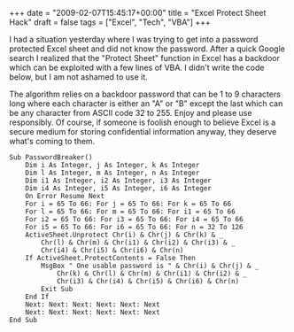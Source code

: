 +++
date = "2009-02-07T15:45:17+00:00"
title = "Excel Protect Sheet Hack"
draft = false
tags = ["Excel", "Tech", "VBA"]
+++

I had a situation yesterday where I was trying to get into a password protected Excel sheet and did not know the password. After a quick Google search I realized that the "Protect Sheet" function in Excel has a backdoor which can be exploited with a few lines of VBA. I didn't write the code below, but I am not ashamed to use it. 

The algorithm relies on a backdoor password that can be 1 to 9 characters long where each character is either an "A" or "B" except the last which can be any character from ASCII code 32 to 255. Enjoy and please use responsibly. Of course, if someone is foolish enough to believe Excel is a secure medium for storing confidential information anyway, they deserve what's coming to them. 

```
Sub PasswordBreaker() 
	Dim i As Integer, j As Integer, k As Integer 
	Dim l As Integer, m As Integer, n As Integer 
	Dim i1 As Integer, i2 As Integer, i3 As Integer 
	Dim i4 As Integer, i5 As Integer, i6 As Integer 
	On Error Resume Next 
	For i = 65 To 66: For j = 65 To 66: For k = 65 To 66 
	For l = 65 To 66: For m = 65 To 66: For i1 = 65 To 66 
	For i2 = 65 To 66: For i3 = 65 To 66: For i4 = 65 To 66 
	For i5 = 65 To 66: For i6 = 65 To 66: For n = 32 To 126 
	ActiveSheet.Unprotect Chr(i) & Chr(j) & Chr(k) & _ 
		Chr(l) & Chr(m) & Chr(i1) & Chr(i2) & Chr(i3) & _ 
		Chr(i4) & Chr(i5) & Chr(i6) & Chr(n) 
	If ActiveSheet.ProtectContents = False Then 
		MsgBox " One usable password is " & Chr(i) & Chr(j) & _ 
			Chr(k) & Chr(l) & Chr(m) & Chr(i1) & Chr(i2) & _ 
			Chr(i3) & Chr(i4) & Chr(i5) & Chr(i6) & Chr(n) 
		Exit Sub 
	End If 
	Next: Next: Next: Next: Next: Next 
	Next: Next: Next: Next: Next: Next 
End Sub
```